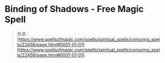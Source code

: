 <!--yml
category: 未分类
date: 2024-06-12 19:06:47
-->

# Binding of Shadows - Free Magic Spell

> 来源：[https://www.spellsofmagic.com/spells/spiritual_spells/conjuring_spells/22458/page.html#0001-01-01](https://www.spellsofmagic.com/spells/spiritual_spells/conjuring_spells/22458/page.html#0001-01-01)